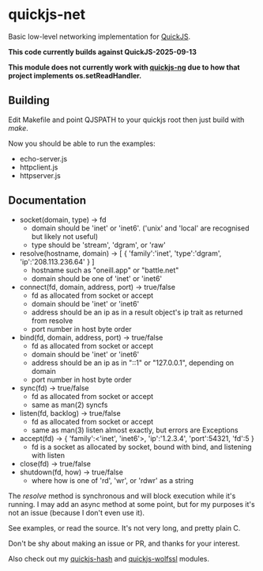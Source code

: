 # quickjs-net
Basic low-level networking implementation for [QuickJS](https://bellard.org/quickjs/).

**This code currently builds against QuickJS-2025-09-13**

**This module does not currently work with [quickjs-ng](https://github.com/quickjs-ng/quickjs/) due to how that project implements os.setReadHandler.**

## Building
Edit Makefile and point QJSPATH to your quickjs root then just build with *make*.

Now you should be able to run the examples:
 * echo-server.js
 * httpclient.js
 * httpserver.js

## Documentation

 * socket(domain, type) -> fd
   * domain should be 'inet' or 'inet6'. ('unix' and 'local' are recognised but likely not useful)
   * type should be 'stream', 'dgram', or 'raw'
 * resolve(hostname, domain) -> [ { 'family':'inet', 'type':'dgram', 'ip':'208.113.236.64' } ]
   * hostname such as "oneill.app" or "battle.net"
   * domain should be one of 'inet' or 'inet6'
 * connect(fd, domain, address, port) -> true/false
   * fd as allocated from socket or accept
   * domain should be 'inet' or 'inet6'
   * address should be an ip as in a result object's ip trait as returned from resolve
   * port number in host byte order
 * bind(fd, domain, address, port) -> true/false
   * fd as allocated from socket or accept
   * domain should be 'inet' or 'inet6'
   * address should be an ip as in "::1" or "127.0.0.1", depending on domain
   * port number in host byte order
 * sync(fd) -> true/false
   * fd as allocated from socket or accept
   * same as man(2) syncfs
 * listen(fd, backlog) -> true/false
   * fd as allocated from socket or accept
   * same as man(3) listen almost exactly, but errors are Exceptions
 * accept(fd) -> { 'family':<'inet', 'inet6'>, 'ip':'1.2.3.4', 'port':54321, 'fd':5 }
   * fd is a socket as allocated by socket, bound with bind, and listening with listen
 * close(fd) -> true/false
 * shutdown(fd, how) -> true/false
   * where how is one of 'rd', 'wr', or 'rdwr' as a string

The *resolve* method is synchronous and will block execution while it's running. I may add an async method at some point, but for my purposes it's not an issue (because I don't even use it).

See examples, or read the source. It's not very long, and pretty plain C.

Don't be shy about making an issue or PR, and thanks for your interest.

Also check out my [quickjs-hash](https://github.com/danieloneill/quickjs-hash) and [quickjs-wolfssl](https://github.com/danieloneill/quickjs-wolfssl) modules.

